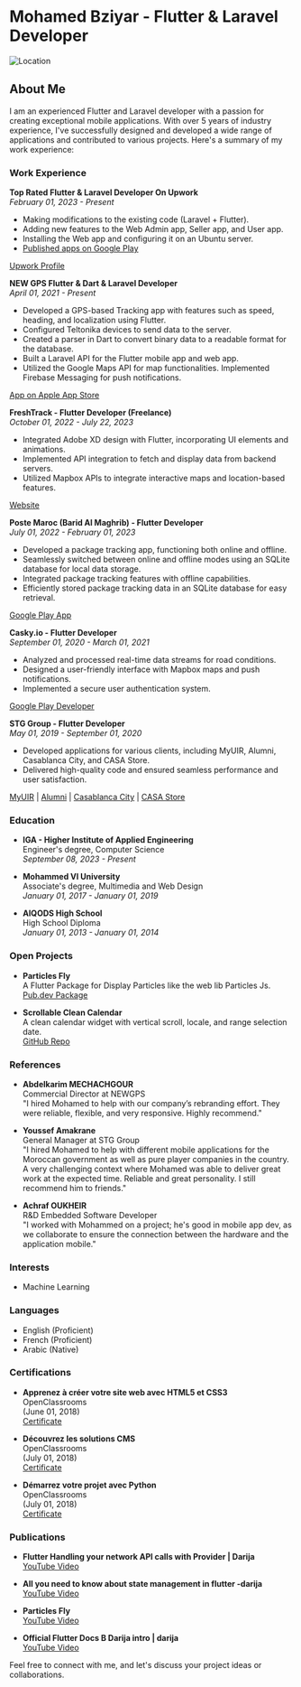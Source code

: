 # Mohamed Bziyar - Flutter & Laravel Developer

![Location](https://img.shields.io/static/v1?label=Location&message=Casablanca,%20Morocco&color=blue)

## About Me

I am an experienced Flutter and Laravel developer with a passion for creating exceptional mobile applications. With over 5 years of industry experience, I've successfully designed and developed a wide range of applications and contributed to various projects. Here's a summary of my work experience:

### Work Experience

**Top Rated Flutter & Laravel Developer On Upwork**  
*February 01, 2023 - Present*

- Making modifications to the existing code (Laravel + Flutter).
- Adding new features to the Web Admin app, Seller app, and User app.
- Installing the Web app and configuring it on an Ubuntu server.
- [Published apps on Google Play](https://play.google.com/store/apps/dev?id=7502038206572414257)

[Upwork Profile](https://www.upwork.com/freelancers/nextsimo)

**NEW GPS Flutter & Dart & Laravel Developer**  
*April 01, 2021 - Present*

- Developed a GPS-based Tracking app with features such as speed, heading, and localization using Flutter.
- Configured Teltonika devices to send data to the server.
- Created a parser in Dart to convert binary data to a readable format for the database.
- Built a Laravel API for the Flutter mobile app and web app.
- Utilized the Google Maps API for map functionalities. Implemented Firebase Messaging for push notifications.

[App on Apple App Store](https://apps.apple.com/ma/app/new-gps/id1558685492)

**FreshTrack - Flutter Developer (Freelance)**  
*October 01, 2022 - July 22, 2023*

- Integrated Adobe XD design with Flutter, incorporating UI elements and animations.
- Implemented API integration to fetch and display data from backend servers.
- Utilized Mapbox APIs to integrate interactive maps and location-based features.

[Website](https://www.freshtrack.ma/en)

**Poste Maroc (Barid Al Maghrib) - Flutter Developer**  
*July 01, 2022 - February 01, 2023*

- Developed a package tracking app, functioning both online and offline.
- Seamlessly switched between online and offline modes using an SQLite database for local data storage.
- Integrated package tracking features with offline capabilities.
- Efficiently stored package tracking data in an SQLite database for easy retrieval.

[Google Play App](https://play.google.com/store/apps/details?id=app.bam.myamana)

**Casky.io - Flutter Developer**  
*September 01, 2020 - March 01, 2021*

- Analyzed and processed real-time data streams for road conditions.
- Designed a user-friendly interface with Mapbox maps and push notifications.
- Implemented a secure user authentication system.

[Google Play Developer](https://play.google.com/store/apps/developer?id=CASK)

**STG Group - Flutter Developer**  
*May 01, 2019 - September 01, 2020*

- Developed applications for various clients, including MyUIR, Alumni, Casablanca City, and CASA Store.
- Delivered high-quality code and ensured seamless performance and user satisfaction.

[MyUIR](https://play.google.com/store/apps/details?id=app.myUIR.Android&hl=fr&gl=US) | [Alumni](https://play.google.com/store/apps/details?id=com.stagegroup.alumni&hl=fr&gl=US) | [Casablanca City](https://play.google.com/store/apps/details?id=stagemaroc.casa_city_mobile&hl=fr&gl=US) | [CASA Store](https://play.google.com/store/apps/details?id=ma.casastore.app&hl=fr&gl=US)

### Education

- **IGA - Higher Institute of Applied Engineering**  
  Engineer's degree, Computer Science  
  *September 08, 2023 - Present*

- **Mohammed VI University**  
  Associate's degree, Multimedia and Web Design  
  *January 01, 2017 - January 01, 2019*

- **AlQODS High School**  
  High School Diploma  
  *January 01, 2013 - January 01, 2014*

### Open Projects

- **Particles Fly**  
  A Flutter Package for Display Particles like the web lib Particles Js.  
  [Pub.dev Package](https://pub.dev/packages/particles_fly)

- **Scrollable Clean Calendar**  
  A clean calendar widget with vertical scroll, locale, and range selection date.  
  [GitHub Repo](https://github.com/nextsimo/scrollable_clean_calendar/tree/master)

### References

- **Abdelkarim MECHACHGOUR**  
  Commercial Director at NEWGPS  
  "I hired Mohamed to help with our company’s rebranding effort. They were reliable, flexible, and very responsive. Highly recommend."

- **Youssef Amakrane**  
  General Manager at STG Group  
  "I hired Mohamed to help with different mobile applications for the Moroccan government as well as pure player companies in the country. A very challenging context where Mohamed was able to deliver great work at the expected time. Reliable and great personality. I still recommend him to friends."

- **Achraf OUKHEIR**  
  R&D Embedded Software Developer  
  "I worked with Mohammed on a project; he's good in mobile app dev, as we collaborate to ensure the connection between the hardware and the application mobile."

### Interests

- Machine Learning

### Languages

- English (Proficient)
- French (Proficient)
- Arabic (Native)

### Certifications

- **Apprenez à créer votre site web avec HTML5 et CSS3**  
  OpenClassrooms  
  (June 01, 2018)  
  [Certificate](https://openclassrooms.com/course-certificates/5338736251)

- **Découvrez les solutions CMS**  
  OpenClassrooms  
  (July 01, 2018)  
  [Certificate](https://openclassrooms.com/course-certificates/2384291603)

- **Démarrez votre projet avec Python**  
  OpenClassrooms  
  (July 01, 2018)  
  [Certificate](https://openclassrooms.com/en/course-certificates/1615626833)

### Publications

- **Flutter Handling your network API calls with Provider | Darija**  
  [YouTube Video](https://www.youtube.com/watch?v=S-4RHa7K-DY)

- **All you need to know about state management in flutter -darija**  
  [YouTube Video](https://youtu.be/cn_XkGmvb_o)

- **Particles Fly**  
  [YouTube Video](https://www.youtube.com/shorts/0B3WuV9m8_s?feature=share)

- **Official Flutter Docs B Darija intro | darija**  
  [YouTube Video](https://youtu.be/0cG53vMDwqk)

Feel free to connect with me, and let's discuss your project ideas or collaborations.
